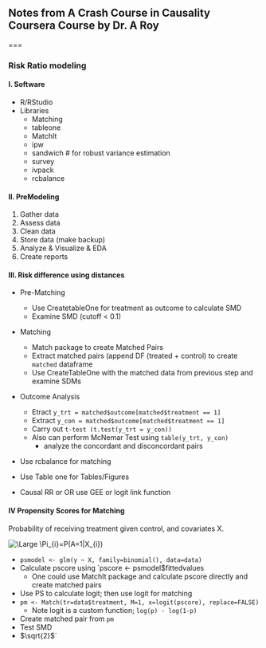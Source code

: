 ## Notes from A Crash Course in Causality Coursera Course by Dr. A Roy
===

### Risk Ratio modeling 

#### I. Software 
* R/RStudio
* Libraries
    * Matching 
    * tableone
    * MatchIt
    * ipw
    * sandwich # for robust variance estimation
    * survey 
    * ivpack 
    * rcbalance
    

#### II. PreModeling
1. Gather data
2. Assess data 
3. Clean data
4. Store data (make backup)
5. Analyze & Visualize & EDA
6. Create reports


#### III. Risk difference using distances
* Pre-Matching
   * Use CreatetableOne for treatment as outcome to calculate SMD 
   * Examine SMD (cutoff < 0.1) 
* Matching 
   * Match package to create Matched Pairs
   * Extract matched pairs (append DF (treated + control) to create `matched` dataframe
   * Use CreateTableOne with the matched data from previous step and examine SDMs
* Outcome Analysis 
   * Etract `y_trt = matched$outcome[matched$treatment == 1]` 
   * Extract `y_con = matched$outcome[matched$treatment == 1]` 
   * Carry out `t-test (t.test(y_trt = y_con))`
   * Also can perform McNemar Test using `table(y_trt, y_con)`
      * analyze the concordant and disconcordant pairs

* Use rcbalance for matching
* Use Table one for Tables/Figures
* Causal RR or OR use GEE or logit link function

#### IV Propensity Scores for Matching

Probability of receiving treatment given control, and covariates X. 

[comment]: # ( Taken from: https://stackoverflow.com/a/47798853/1474291 )

<img src="https://latex.codecogs.com/svg.image?\Pi_{i}&space;=&space;P(A=1|X_{i})"
title="\Large \Pi_{i}=P(A=1|X_{i})"/>
 
* `psmodel <- glm(y ~ X, family=binomial(), data=data)`
* Calculate pscore using `pscore <- psmodel$fittedvalues
    * One could use MatchIt package and calculate pscore directly and create matched pairs
* Use PS to calculate logit; then use logit for matching 
* `pm <- Match(tr=data$treatment, M=1, x=logit(pscore), replace=FALSE)`
    * Note logit is a custom function; `log(p) - log(1-p)`
* Create matched pair from `pm`
* Test SMD 
* $`\sqrt{2}`$`



